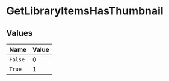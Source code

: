 # GetLibraryItemsHasThumbnail


## Values

| Name    | Value   |
| ------- | ------- |
| `False` | 0       |
| `True`  | 1       |